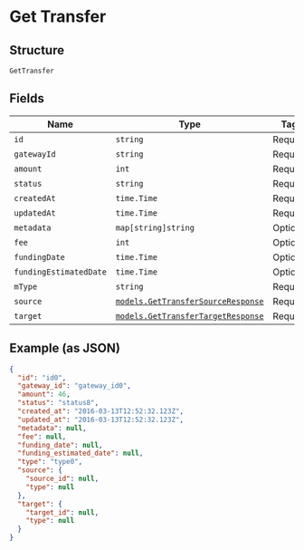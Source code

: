 
# Get Transfer

## Structure

`GetTransfer`

## Fields

| Name | Type | Tags | Description |
|  --- | --- | --- | --- |
| `id` | `string` | Required | - |
| `gatewayId` | `string` | Required | - |
| `amount` | `int` | Required | - |
| `status` | `string` | Required | - |
| `createdAt` | `time.Time` | Required | - |
| `updatedAt` | `time.Time` | Required | - |
| `metadata` | `map[string]string` | Optional | - |
| `fee` | `int` | Optional | - |
| `fundingDate` | `time.Time` | Optional | - |
| `fundingEstimatedDate` | `time.Time` | Optional | - |
| `mType` | `string` | Required | - |
| `source` | [`models.GetTransferSourceResponse`](../../doc/models/get-transfer-source-response.md) | Required | - |
| `target` | [`models.GetTransferTargetResponse`](../../doc/models/get-transfer-target-response.md) | Required | - |

## Example (as JSON)

```json
{
  "id": "id0",
  "gateway_id": "gateway_id0",
  "amount": 46,
  "status": "status8",
  "created_at": "2016-03-13T12:52:32.123Z",
  "updated_at": "2016-03-13T12:52:32.123Z",
  "metadata": null,
  "fee": null,
  "funding_date": null,
  "funding_estimated_date": null,
  "type": "type0",
  "source": {
    "source_id": null,
    "type": null
  },
  "target": {
    "target_id": null,
    "type": null
  }
}
```

